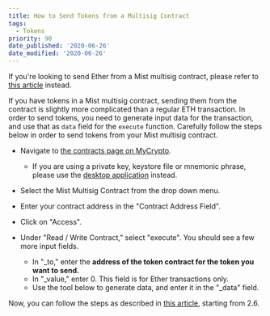 ```yaml
---
title: How to Send Tokens from a Multisig Contract
tags:
  - Tokens
priority: 90
date_published: '2020-06-26'
date_modified: '2020-06-26'
---
```


<Alert>

If you're looking to send Ether from a Mist multisig contract, please refer to [this article](/how-to/sending/how-to-interact-with-a-multisig-contract) instead.

</Alert>

If you have tokens in a Mist multisig contract, sending them from the contract is slightly more complicated than a regular ETH transaction. In order to send tokens, you need to generate input data for the transaction, and use that as `data` field for the `execute` function. Carefully follow the steps below in order to send tokens from your Mist multisig contract.

* Navigate to [the contracts page on MyCrypto](https://mycrypto.com/contracts/interact).
  * If you are using a private key, keystore file or mnemonic phrase, please use the [desktop application](https://download.mycrypto.com) instead.

* Select the Mist Multisig Contract from the drop down menu.

* Enter your contract address in the "Contract Address Field".

* Click on "Access".

* Under "Read / Write Contract," select "execute". You should see a few more input fields.
  * In "_to," enter the **address of the token contract for the token you want to send.**
  * In "_value," enter 0. This field is for Ether transactions only.
  * Use the tool below to generate data, and enter it in the "_data" field.

<TokenInputData />

Now, you can follow the steps as described in [this article](http://localhost:8000/how-to/sending/how-to-interact-with-a-multisig-contract/), starting from 2.6.
